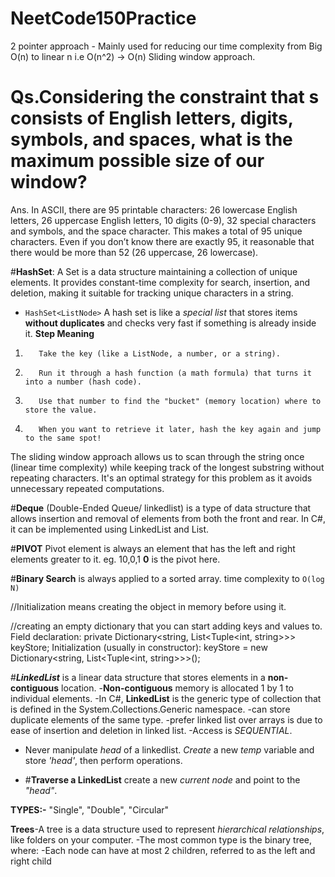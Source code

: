 # NeetCode150Practice

2 pointer approach - Mainly used for reducing our time complexity from Big O(n) to linear n i.e O(n^2) -> O(n)
Sliding window approach.
# Qs.Considering the constraint that s consists of English letters, digits, symbols, and spaces, what is the maximum possible size of our window?
Ans. In ASCII, there are 95 printable characters: 26 lowercase English letters, 26 uppercase English letters, 10 digits (0-9), 32 special characters and symbols, and the space character. This makes a total of 95 unique characters. Even if you don’t know there are exactly 95, it reasonable that there would be more than 52 (26 uppercase, 26 lowercase).


#**HashSet**: A Set is a data structure maintaining a collection of unique elements. It provides constant-time complexity for search, insertion, and deletion, making it suitable for tracking unique characters in a string.
- `HashSet<ListNode>` A hash set is like a *special list* that stores items **without duplicates** and checks very fast if something is already inside it.
**Step	  Meaning**
1.	      Take the key (like a ListNode, a number, or a string).
2.	      Run it through a hash function (a math formula) that turns it into a number (hash code).
3.	      Use that number to find the "bucket" (memory location) where to store the value.
4.	      When you want to retrieve it later, hash the key again and jump to the same spot!


The sliding window approach allows us to scan through the string once (linear time complexity) while keeping track of the longest substring without repeating characters. It's an optimal strategy for this problem as it avoids unnecessary repeated computations.


#**Deque** (Double-Ended Queue/ linkedlist) is a type of data structure that allows insertion and removal of elements from both the front and rear. In C#, it can be implemented using LinkedList<T> and List<T>.

#**PIVOT** Pivot element is always an element that has the left and right elements greater to it. eg. 10,0,1 **0** is the pivot here.

#**Binary Search** is always applied to a sorted array. time complexity to `O(log N)`

//Initialization means creating the object in memory before using it.

//creating an empty dictionary that you can start adding keys and values to.
Field declaration: private Dictionary<string, List<Tuple<int, string>>> keyStore;
Initialization (usually in constructor): keyStore = new Dictionary<string, List<Tuple<int, string>>>();

#***LinkedList*** is a linear data structure that stores elements in a **non-contiguous** location.
-**Non-contiguous** memory is allocated 1 by 1 to individual elements.
-In C#, **LinkedList** is the generic type of collection that is defined in the System.Collections.Generic namespace.
-can store duplicate elements of the same type.
-prefer linked list over arrays is due to ease of insertion and deletion in linked list.
-Access is *SEQUENTIAL*.
- Never manipulate *head* of a linkedlist. *Create* a new *temp* variable and store *'head'*, then perform operations.

- #**Traverse a LinkedList** create a new *current node* and point to the *"head"*.

**TYPES:-** "Single", "Double", "Circular"

**Trees**-A tree is a data structure used to represent *hierarchical relationships*, like folders on your computer.
-The most common type is the binary tree, where:
-Each node can have at most 2 children, referred to as the left and right child
